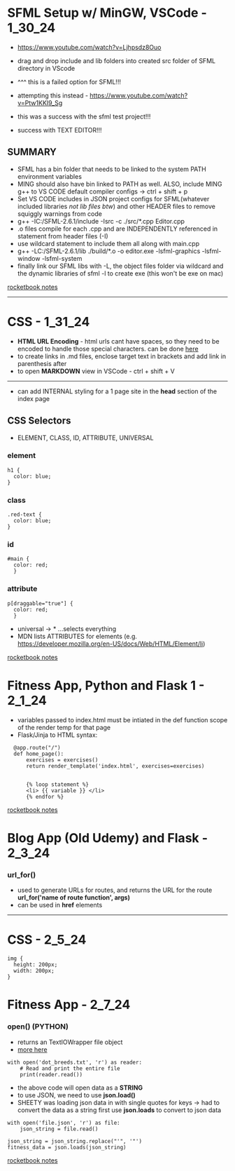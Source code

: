 # SFML Setup w/ MinGW, VSCode - 1_30_24

- https://www.youtube.com/watch?v=Ljhpsdz8Ouo
- drag and drop include and lib folders into created src folder of SFML directory in VScode
- ^^^ this is a failed option for SFML!!!

- attempting this instead - https://www.youtube.com/watch?v=Ptw1KKI9_Sg
- this was a success with the sfml test project!!!
- success with TEXT EDITOR!!!

## SUMMARY

- SFML has a bin folder that needs to be linked to the system PATH environment variables
- MING should also have bin linked to PATH as well. ALSO, include MING g++ to VS CODE default compiler configs -> ctrl + shift + p
- Set VS CODE includes in JSON project configs for SFML(whatever included libraries _not lib files btw_) and other HEADER files to remove squiggly warnings from code
- g++ -IC:/SFML-2.6.1/include -Isrc -c ./src/\*.cpp Editor.cpp
- .o files compile for each .cpp and are INDEPENDENTLY referenced in statement from header files (-I)
- use wildcard statement to include them all along with main.cpp
- g++ -LC:/SFML-2.6.1/lib ./build/\*.o -o editor.exe -lsfml-graphics -lsfml-window -lsfml-system
- finally link our SFML libs with -L, the object files folder via wildcard and the dynamic libraries of sfml -l to create exe (this won't be exe on mac)

[rocketbook notes](./rocketbooks/RB%202024-01-30%2019.36.47%20SFML_COMPILING.pdf)

---

# CSS - 1_31_24
 - __HTML URL Encoding__ - html urls cant have spaces, so they need to be encoded to handle those special characters. can be done [here](https://www.url-encode-decode.com/)
- to create links in .md files, enclose target text in brackets and add link in parenthesis after
- to open __MARKDOWN__ view in VSCode - ctrl + shift + V
---

- can add INTERNAL styling for a 1 page site in the __head__ section of the index page


## CSS Selectors

- ELEMENT, CLASS, ID, ATTRIBUTE, UNIVERSAL
### element
``` 
h1 {
  color: blue;  
}
```
### class
```
.red-text {
  color: blue;
}
```
### id
```
#main {
  color: red;
  }
```
### attribute
```
p[draggable="true"] {
  color: red;
  }
```
- universal -> \* ...selects everything
- MDN lists ATTRIBUTES for elements (e.g. https://developer.mozilla.org/en-US/docs/Web/HTML/Element/li)

[rocketbook notes](./rocketbooks/RB%202024-01-31%2019.43.01%20css_selectors%20%5BCss%20selectors%5D.pdf)

# Fitness App, Python and Flask 1 - 2_1_24

- variables passed to index.html must be intiated in the def function scope of the render temp for that page
- Flask/Jinja to HTML syntax:
```
  @app.route("/")
  def home_page():
      exercises = exercises()
      return render_template('index.html', exercises=exercises)


      {% loop statement %}
      <li> {{ variable }} </li>
      {% endfor %}
```
[rocketbook notes](./rocketbooks/Flask_jinja_2_1_24%20[Flask].pdf)

# Blog App (Old Udemy) and Flask - 2_3_24

### url_for()
- used to generate URLs for routes, and returns the URL for the route
      **url_for('name of route function', args)**
- can be used in **href** elements
---
# CSS - 2_5_24
```
img {
  height: 200px;
  width: 200px;
}
```
# Fitness App - 2_7_24

### open() (PYTHON)
- returns an TextIOWrapper file object
- [more here](https://realpython.com/read-write-files-python/)
```
with open('dot_breeds.txt', 'r') as reader:
    # Read and print the entire file
    print(reader.read())
```
- the above code will open data as a __STRING__ 
- to use JSON, we need to use __json.load()__
- SHEETY was loading json data in with single quotes for keys -> had to convert the data as a string first use __json.loads__ to convert to json data
```
with open('file.json', 'r') as file:
    json_string = file.read()    

json_string = json_string.replace("'", '"')
fitness_data = json.loads(json_string)
```
[rocketbook notes](rocketbooks%5CJSON_OPEN_2_8_24+%5BFile_READ_WRITE%5D.pdf)